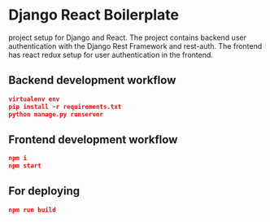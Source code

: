 # Django React Boilerplate

project setup for Django and React. The project contains backend user authentication with the Django Rest Framework and rest-auth. The frontend has react redux setup for user authentication in the frontend.

## Backend development workflow

```json
virtualenv env
pip install -r requirements.txt
python manage.py runserver
```

## Frontend development workflow

```json
npm i
npm start
```

## For deploying

```json
npm run build
```
